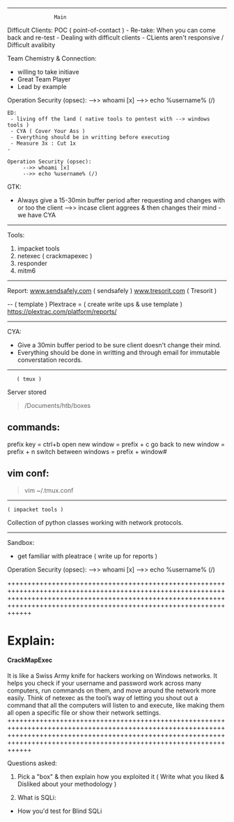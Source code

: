 __________________________________________________
                   Main

Difficult Clients:
 POC ( point-of-contact )
     - Re-take: When you can come back and re-test
     - Dealing with difficult clients
     - CLients aren't responsive / Difficult avalibity

Team Chemistry & Connection:
 - willing to take initiave
 - Great Team Player
 - Lead by example

Operation Security (opsec):
     -->> whoami [x]
     -->> echo %username% (/)
~~~~~~~~~~~~~~~~~~~~~~~~~~~~~~~~~~~~~~~~~~~~~~~~~~~~~~~~~~~~~~~~~~~~~~~~~~~~~
ED:
 - living off the land ( native tools to pentest with --> windows tools )
 - CYA ( Cover Your Ass )
 - Everything should be in writting before executing
 - Measure 3x : Cut 1x
-

Operation Security (opsec):
     -->> whoami [x]
     -->> echo %username% (/)

~~~~~~~~~~~~~~~~~~~~~~~~~~~~~~~~~~~~~~~~~~~~~~~~~~~~~~~~~~~~~~~~~~~~~~~~~~~~~

GTK:
 - Always give a 15-30min buffer period after requesting and changes with or too the client
     -->> incase client aggrees & then changes their mind - we have CYA


----------------------------------

Tools:
1. impacket tools
2. netexec ( crackmapexec )
3. responder
4. mitm6

-----------------------------------

Report:
www.sendsafely.com ( sendsafely )
www.tresorit.com ( Tresorit )

--
     ( template )
Plextrace =  ( create write ups & use template )
https://plextrac.com/platform/reports/

------------------------------------

CYA:
- Give a 30min buffer period to be sure client doesn't change their mind.
- Everything should be done in writting and through email for immutable converstation records. 

-------------------------
    
       ( tmux )

Server stored
> /Documents/htb/boxes

commands:
--
prefix key =  ctrl+b 
  open new window = prefix + c
  go back to new window = prefix + n
  switch between windows = prefix + window#

vim conf:
--
> vim ~/.tmux.conf



--------------------------

    ( impacket tools )

Collection of python classes working with network protocols. 




-------





Sandbox:
- get familiar with pleatrace ( write up for reports )


Operation Security (opsec):
     -->> whoami [x]
     -->> echo %username% (/)






++++++++++++++++++++++++++++++++++++++++++++++++++++++++++++++++++++++++++++++++++++++++++++++++++++++++++++++++++++++++++++++++++++++++++++++++++++++++++++++++++++++++++++++++++++++++++++++++++++++++++++++++++++++++++++++
# Explain:

#### CrackMapExec
It is like a Swiss Army knife for hackers working on Windows networks. 
It helps you check if your username and password work across many computers, run commands on them, and move around the network more easily. 
Think of netexec as the tool’s way of letting you shout out a command that all the computers will listen to and execute, like making them all open a specific file or show their network settings.
++++++++++++++++++++++++++++++++++++++++++++++++++++++++++++++++++++++++++++++++++++++++++++++++++++++++++++++++++++++++++++++++++++++++++++++++++++++++++++++++++++++++++++++++++++++++++++++++++++++++++++++++++++++++++++++





Questions asked:
1. Pick a "box" & then explain how you exploited it
    ( Write what you liked & Disliked about your methodology )

2. What is SQLi:
 - How you'd test for Blind SQLi
